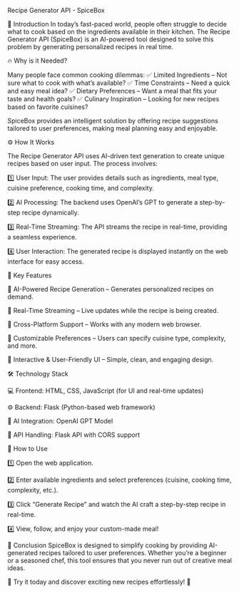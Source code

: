 Recipe Generator API - SpiceBox

🌟 Introduction
In today’s fast-paced world, people often struggle to decide what to cook based on the ingredients available in their kitchen. The Recipe Generator API (SpiceBox) is an AI-powered tool designed to solve this problem by generating personalized recipes in real time.


🔥 Why is it Needed?

Many people face common cooking dilemmas:
✅ Limited Ingredients – Not sure what to cook with what’s available?
✅ Time Constraints – Need a quick and easy meal idea?
✅ Dietary Preferences – Want a meal that fits your taste and health goals?
✅ Culinary Inspiration – Looking for new recipes based on favorite cuisines?

SpiceBox provides an intelligent solution by offering recipe suggestions tailored to user preferences, making meal planning easy and enjoyable.

⚙️ How It Works

The Recipe Generator API uses AI-driven text generation to create unique recipes based on user input. The process involves:

1️⃣ User Input: The user provides details such as ingredients, meal type, cuisine preference, cooking time, and complexity.

2️⃣ AI Processing: The backend uses OpenAI’s GPT to generate a step-by-step recipe dynamically.

3️⃣ Real-Time Streaming: The API streams the recipe in real-time, providing a seamless experience.

4️⃣ User Interaction: The generated recipe is displayed instantly on the web interface for easy access.

🚀 Key Features

🔹 AI-Powered Recipe Generation – Generates personalized recipes on demand.

🔹 Real-Time Streaming – Live updates while the recipe is being created.

🔹 Cross-Platform Support – Works with any modern web browser.

🔹 Customizable Preferences – Users can specify cuisine type, complexity, and more.

🔹 Interactive & User-Friendly UI – Simple, clean, and engaging design.

🛠️ Technology Stack

💻 Frontend: HTML, CSS, JavaScript (for UI and real-time updates)

⚙️ Backend: Flask (Python-based web framework)

🤖 AI Integration: OpenAI GPT Model

🔗 API Handling: Flask API with CORS support

📌 How to Use

1️⃣ Open the web application.

2️⃣ Enter available ingredients and select preferences (cuisine, cooking time, complexity, etc.).

3️⃣ Click “Generate Recipe” and watch the AI craft a step-by-step recipe in real-time.

4️⃣ View, follow, and enjoy your custom-made meal!

🎯 Conclusion
SpiceBox is designed to simplify cooking by providing AI-generated recipes tailored to user preferences. Whether you’re a beginner or a seasoned chef, this tool ensures that you never run out of creative meal ideas.

🚀 Try it today and discover exciting new recipes effortlessly! 🚀
